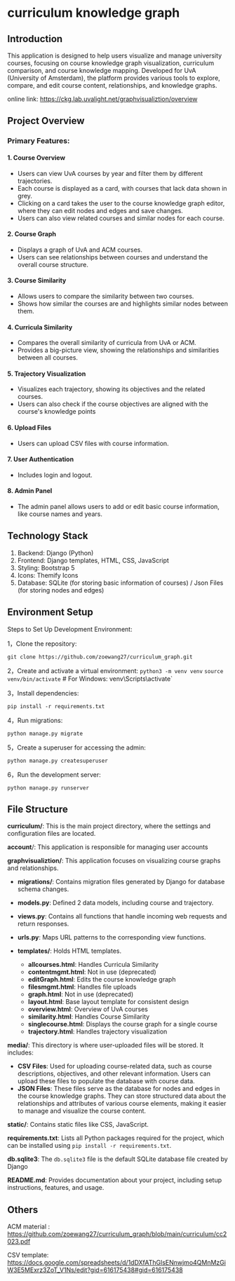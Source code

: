 # curriculum knowledge graph


## Introduction

This application is designed to help users visualize and manage university courses, focusing on course knowledge graph visualization, curriculum comparison, and course knowledge mapping. Developed for UvA (University of Amsterdam), the platform provides various tools to explore, compare, and edit course content, relationships, and knowledge graphs.

online link: https://ckg.lab.uvalight.net/graphvisualiztion/overview

## Project Overview

### Primary Features:

#### 1. **Course Overview**

- Users can view UvA courses by year and filter them by different trajectories.
- Each course is displayed as a card, with courses that lack data shown in grey.
- Clicking on a card takes the user to the course knowledge graph editor, where they can edit nodes and edges and save changes.
- Users can also view related courses and similar nodes for each course.

#### 2. **Course Graph**

- Displays a graph of UvA and ACM courses.
- Users can see relationships between courses and understand the overall course structure.

#### 3. **Course Similarity**

- Allows users to compare the similarity between two courses.
- Shows how similar the courses are and highlights similar nodes between them.

#### 4. **Curricula Similarity**

- Compares the overall similarity of curricula from UvA or ACM.
- Provides a big-picture view, showing the relationships and similarities between all courses.

#### 5. **Trajectory Visualization**

- Visualizes each trajectory, showing its objectives and the related courses.
- Users can also check if the course objectives are aligned with the course's knowledge points

#### 6. **Upload Files**

- Users can upload CSV files with course information.

#### 7. **User Authentication**

- Includes login and logout.

#### 8. **Admin Panel**

- The admin panel allows users to add or edit basic course information, like course names and years.



## Technology Stack

1. Backend: Django (Python)
2. Frontend: Django templates, HTML, CSS, JavaScript
3. Styling: Bootstrap 5
4. Icons: Themify Icons
5. Database: SQLite (for storing basic information of courses) / Json Files (for storing nodes and edges)



## Environment Setup

Steps to Set Up Development Environment:

1，Clone the repository:

`git clone https://github.com/zoewang27/curriculum_graph.git`

2，Create and activate a virtual environment:
`python3 -m venv venv`
`source venv/bin/activate`  # For Windows: venv\Scripts\activate`

3，Install dependencies:

`pip install -r requirements.txt`

4，Run migrations:

`python manage.py migrate`

5，Create a superuser for accessing the admin:

`python manage.py createsuperuser`

6，Run the development server:

`python manage.py runserver`



## File Structure

**curriculum/**: This is the main project directory, where the settings and configuration files are located.

**account**/: This application is responsible for managing user accounts

**graphvisualiztion/**: This application focuses on visualizing course graphs and relationships.

- **migrations/**: Contains migration files generated by Django for database schema changes.
- **models.py**: Defined 2 data models, including course and trajectory.
- **views.py**: Contains all functions that handle incoming web requests and return responses.
- **urls.py**: Maps URL patterns to the corresponding view functions.
- **templates/**: Holds HTML templates.

    - **allcourses.html**: Handles Curricula Similarity
    - **contentmgmt.html**: Not in use (deprecated)
    - **editGraph.html**: Edits the course knowledge graph
    - **filesmgmt.html**: Handles file uploads
    - **graph.html**: Not in use (deprecated)
    - **layout.html**: Base layout template for consistent design
    - **overview.html**: Overview of UvA courses
    - **similarity.html**: Handles Course Similarity
    - **singlecourse.html**: Displays the course graph for a single course
    - **trajectory.html**: Handles trajectory visualization
    
**media/**: This directory is where user-uploaded files will be stored. It includes:

- **CSV Files**: Used for uploading course-related data, such as course descriptions, objectives, and other relevant information. Users can upload these files to populate the database with course data.
- **JSON Files**: These files serve as the database for nodes and edges in the course knowledge graphs. They can store structured data about the relationships and attributes of various course elements, making it easier to manage and visualize the course content.

**static/**: Contains static files like CSS, JavaScript.

**requirements.txt**: Lists all Python packages required for the project, which can be installed using `pip install -r requirements.txt`.

**db.sqlite3**: The `db.sqlite3` file is the default SQLite database file created by Django

**README.md**: Provides documentation about your project, including setup instructions, features, and usage.



## Others

ACM material : https://github.com/zoewang27/curriculum_graph/blob/main/curriculum/cc2023.pdf



CSV template: https://docs.google.com/spreadsheets/d/1dDXfAThGlsENnwjmo4QMnMzGiW3E5MExrz3ZoT_V1Ns/edit?gid=616175438#gid=616175438



